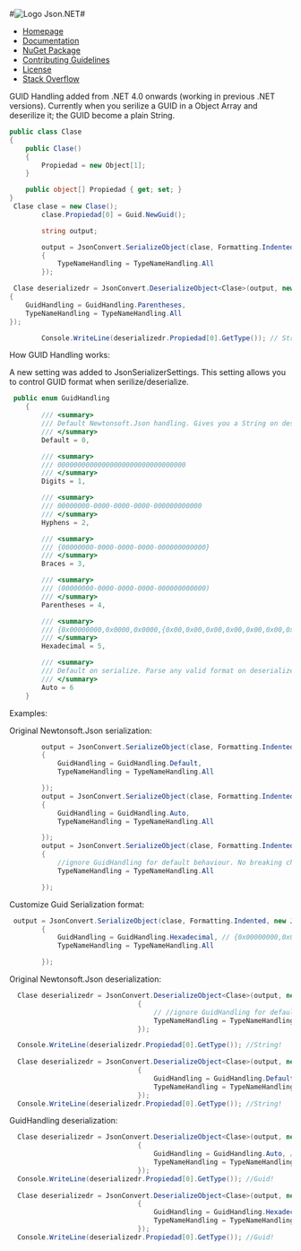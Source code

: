 #![Logo](Doc/icons/logo.jpg) Json.NET#

- [Homepage](http://www.newtonsoft.com/json)
- [Documentation](http://www.newtonsoft.com/json/help)
- [NuGet Package](https://www.nuget.org/packages/Newtonsoft.Json)
- [Contributing Guidelines](CONTRIBUTING.md)
- [License](LICENSE.md)
- [Stack Overflow](http://stackoverflow.com/questions/tagged/json.net)

GUID Handling added from .NET 4.0 onwards (working in previous .NET versions). Currently when you serilize a GUID in a Object Array and deserilize it; the GUID become a plain String.

```c#
public class Clase
{
    public Clase()
    {
        Propiedad = new Object[1];
    }

    public object[] Propiedad { get; set; }
}
 Clase clase = new Clase();    
        clase.Propiedad[0] = Guid.NewGuid();

        string output;

        output = JsonConvert.SerializeObject(clase, Formatting.Indented, new JsonSerializerSettings
        {
            TypeNameHandling = TypeNameHandling.All
        });

 Clase deserializedr = JsonConvert.DeserializeObject<Clase>(output, new JsonSerializerSettings
{
    GuidHandling = GuidHandling.Parentheses,
    TypeNameHandling = TypeNameHandling.All
});

        Console.WriteLine(deserializedr.Propiedad[0].GetType()); // String!!!!
```

How GUID Handling works:

A new setting was added to JsonSerializerSettings. This setting allows you to control GUID format when serilize/deserialize.

```c#
 public enum GuidHandling
    {
        /// <summary>
        /// Default Newtonsoft.Json handling. Gives you a String on deserilize.
        /// </summary>
        Default = 0,

        /// <summary>
        /// 00000000000000000000000000000000
        /// </summary>
        Digits = 1,

        /// <summary>
        /// 00000000-0000-0000-0000-000000000000
        /// </summary>
        Hyphens = 2,

        /// <summary>
        /// {00000000-0000-0000-0000-000000000000}
        /// </summary>
        Braces = 3,

        /// <summary>
        /// (00000000-0000-0000-0000-000000000000)
        /// </summary>
        Parentheses = 4,

        /// <summary>
        /// {0x00000000,0x0000,0x0000,{0x00,0x00,0x00,0x00,0x00,0x00,0x00,0x00}}
        /// </summary>
        Hexadecimal = 5,

        /// <summary>
        /// Default on serialize. Parse any valid format on deserialize and gives you GUID instance instead String.
        /// </summary>
        Auto = 6
    }
```
Examples:

Original Newtonsoft.Json serialization:
```c#
        output = JsonConvert.SerializeObject(clase, Formatting.Indented, new JsonSerializerSettings
        {
            GuidHandling = GuidHandling.Default,
            TypeNameHandling = TypeNameHandling.All

        });
        output = JsonConvert.SerializeObject(clase, Formatting.Indented, new JsonSerializerSettings
        {
            GuidHandling = GuidHandling.Auto,
            TypeNameHandling = TypeNameHandling.All

        });
        output = JsonConvert.SerializeObject(clase, Formatting.Indented, new JsonSerializerSettings
        {   
            //ignore GuidHandling for default behaviour. No breaking changes!
            TypeNameHandling = TypeNameHandling.All

        });
```
Customize Guid Serialization format:

```c#
 output = JsonConvert.SerializeObject(clase, Formatting.Indented, new JsonSerializerSettings
        {
            GuidHandling = GuidHandling.Hexadecimal, // {0x00000000,0x0000,0x0000,{0x00,0x00,0x00,0x00,0x00,0x00,0x00,0x00}} format in JSON
            TypeNameHandling = TypeNameHandling.All

        });
```

Original Newtonsoft.Json deserialization:

```c#
  Clase deserializedr = JsonConvert.DeserializeObject<Clase>(output, new JsonSerializerSettings
                                {
                                    // //ignore GuidHandling for default behaviour. No breaking changes!
                                    TypeNameHandling = TypeNameHandling.All
                                });

  Console.WriteLine(deserializedr.Propiedad[0].GetType()); //String!
        
  Clase deserializedr = JsonConvert.DeserializeObject<Clase>(output, new JsonSerializerSettings
                                {
                                    GuidHandling = GuidHandling.Default,
                                    TypeNameHandling = TypeNameHandling.All
                                });
  Console.WriteLine(deserializedr.Propiedad[0].GetType()); //String!
```
GuidHandling deserialization:
```c#
  Clase deserializedr = JsonConvert.DeserializeObject<Clase>(output, new JsonSerializerSettings
                                {
                                    GuidHandling = GuidHandling.Auto, //acepts any valid Guid format
                                    TypeNameHandling = TypeNameHandling.All
                                });
  Console.WriteLine(deserializedr.Propiedad[0].GetType()); //Guid!
  
  Clase deserializedr = JsonConvert.DeserializeObject<Clase>(output, new JsonSerializerSettings
                                {
                                    GuidHandling = GuidHandling.Hexadecimal, //faster than Auto; throws exception if JSON does not meet hexadecial format
                                    TypeNameHandling = TypeNameHandling.All
                                });
  Console.WriteLine(deserializedr.Propiedad[0].GetType()); //Guid! 
```
